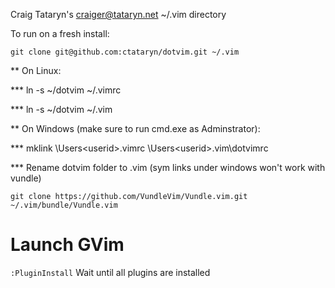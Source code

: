 Craig Tataryn's <craiger@tataryn.net> ~/.vim directory

To run on a fresh install:

`git clone git@github.com:ctataryn/dotvim.git ~/.vim`

** On Linux:

*** ln -s ~/dotvim ~/.vimrc

*** ln -s ~/dotvim ~/.vim

** On Windows (make sure to run cmd.exe as Adminstrator):

*** mklink \Users\<userid>\.vimrc \Users\<userid>\.vim\dotvimrc

*** Rename dotvim folder to .vim (sym links under windows won't work with vundle)

`git clone https://github.com/VundleVim/Vundle.vim.git ~/.vim/bundle/Vundle.vim`
# Launch GVim
`:PluginInstall`
Wait until all plugins are installed
